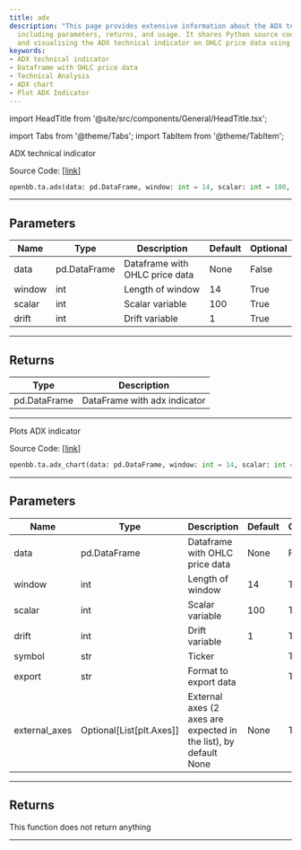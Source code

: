 ```yaml
---
title: adx
description: "This page provides extensive information about the ADX technical indicator,"
  including parameters, returns, and usage. It shares Python source codes for implementing
  and visualising the ADX technical indicator on OHLC price data using OpenBBTerminal.
keywords:
- ADX technical indicator
- Dataframe with OHLC price data
- Technical Analysis
- ADX chart
- Plot ADX Indicator
---
```


import HeadTitle from '@site/src/components/General/HeadTitle.tsx';

<HeadTitle title="ta.adx - Reference | OpenBB SDK Docs" />

import Tabs from '@theme/Tabs';
import TabItem from '@theme/TabItem';

<Tabs>
<TabItem value="model" label="Model" default>

ADX technical indicator

Source Code: [[link](https://github.com/OpenBB-finance/OpenBBTerminal/tree/main/openbb_terminal/common/technical_analysis/trend_indicators_model.py#L16)]

```python
openbb.ta.adx(data: pd.DataFrame, window: int = 14, scalar: int = 100, drift: int = 1)
```

---

## Parameters

| Name | Type | Description | Default | Optional |
| ---- | ---- | ----------- | ------- | -------- |
| data | pd.DataFrame | Dataframe with OHLC price data | None | False |
| window | int | Length of window | 14 | True |
| scalar | int | Scalar variable | 100 | True |
| drift | int | Drift variable | 1 | True |


---

## Returns

| Type | Description |
| ---- | ----------- |
| pd.DataFrame | DataFrame with adx indicator |
---

</TabItem>
<TabItem value="view" label="Chart">

Plots ADX indicator

Source Code: [[link](https://github.com/OpenBB-finance/OpenBBTerminal/tree/main/openbb_terminal/common/technical_analysis/trend_indicators_view.py#L30)]

```python
openbb.ta.adx_chart(data: pd.DataFrame, window: int = 14, scalar: int = 100, drift: int = 1, symbol: str = "", export: str = "", external_axes: Optional[List[matplotlib.axes._axes.Axes]] = None)
```

---

## Parameters

| Name | Type | Description | Default | Optional |
| ---- | ---- | ----------- | ------- | -------- |
| data | pd.DataFrame | Dataframe with OHLC price data | None | False |
| window | int | Length of window | 14 | True |
| scalar | int | Scalar variable | 100 | True |
| drift | int | Drift variable | 1 | True |
| symbol | str | Ticker |  | True |
| export | str | Format to export data |  | True |
| external_axes | Optional[List[plt.Axes]] | External axes (2 axes are expected in the list), by default None | None | True |


---

## Returns

This function does not return anything

---

</TabItem>
</Tabs>
